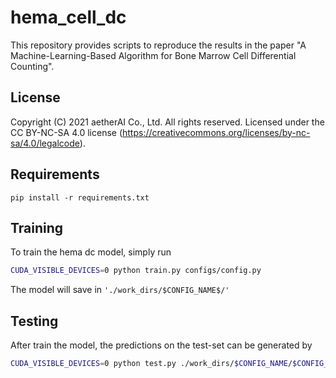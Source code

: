 # hema_cell_dc
This repository provides scripts to reproduce the results in the paper "A Machine-Learning-Based Algorithm for Bone Marrow Cell
Differential Counting".


## License
Copyright (C) 2021 aetherAI Co., Ltd.
All rights reserved.
Licensed under the CC BY-NC-SA 4.0 license (https://creativecommons.org/licenses/by-nc-sa/4.0/legalcode).

## Requirements
```
pip install -r requirements.txt
```

## Training
To train the hema dc model, simply run
```bash
CUDA_VISIBLE_DEVICES=0 python train.py configs/config.py
```
The model will save in `'./work_dirs/$CONFIG_NAME$/'`

## Testing
After train the model, the predictions on the test-set can be generated by
```bash
CUDA_VISIBLE_DEVICES=0 python test.py ./work_dirs/$CONFIG_NAME/$CONFIG_NAME.py ./work_dirs/$CONFIG_NAME/epoch_12.pth --out ./work_dirs/$CONFIG_NAME/prediction.pkl
```